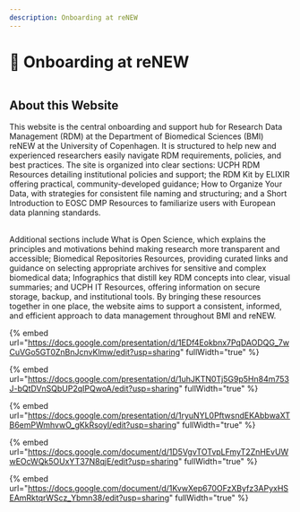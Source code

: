 ```yaml
---
description: Onboarding at reNEW
---
```


# 🔵 Onboarding at reNEW



<figure><img src="https://lh7-rt.googleusercontent.com/docsz/AD_4nXfBUEkyEVkkowpmxaYHZvQXpPvCSMYMIn_O02oyXlJ5v1rzRWloLADarkYTAteOUTBKTVGEZyyGxgnf17gTfY4CZ0eJBLSmtrQryGHWvYFMr31jZCSZduhvPRHsVjuOC6GJBYmcKw?key=ndMbg9Q1CrKjaxfZzuxxNA" alt=""><figcaption></figcaption></figure>

## About this Website

This website is the central onboarding and support hub for Research Data Management (RDM) at the Department of Biomedical Sciences (BMI) reNEW at the University of Copenhagen. It is structured to help new and experienced researchers easily navigate RDM requirements, policies, and best practices. The site is organized into clear sections: UCPH RDM Resources detailing institutional policies and support; the RDM Kit by ELIXIR offering practical, community-developed guidance; How to Organize Your Data, with strategies for consistent file naming and structuring; and a Short Introduction to EOSC DMP Resources to familiarize users with European data planning standards.

\
Additional sections include What is Open Science, which explains the principles and motivations behind making research more transparent and accessible; Biomedical Repositories Resources, providing curated links and guidance on selecting appropriate archives for sensitive and complex biomedical data; Infographics that distill key RDM concepts into clear, visual summaries; and UCPH IT Resources, offering information on secure storage, backup, and institutional tools. By bringing these resources together in one place, the website aims to support a consistent, informed, and efficient approach to data management throughout BMI and reNEW.



{% embed url="https://docs.google.com/presentation/d/1EDf4Eokbnx7PqDAODQG_7wCuVGo5GT0ZnBnJcnvKlmw/edit?usp=sharing" fullWidth="true" %}

{% embed url="https://docs.google.com/presentation/d/1uhJKTN0Tj5G9p5Hn84m753J-bQtDVnSQbUP2qIPQwoA/edit?usp=sharing" fullWidth="true" %}

{% embed url="https://docs.google.com/presentation/d/1ryuNYL0PftwsndEKAbbwaXTB6emPWmhvwO_gKkRsoyI/edit?usp=sharing" fullWidth="true" %}

{% embed url="https://docs.google.com/document/d/1D5VgvTOTvpLFmyT2ZnHEvUWwEOcWQk5OUxYT37N8qjE/edit?usp=sharing" fullWidth="true" %}

{% embed url="https://docs.google.com/document/d/1KvwXep670OFzXByfz3APyxHSEAmRktqrWScz_Ybmn38/edit?usp=sharing" fullWidth="true" %}
